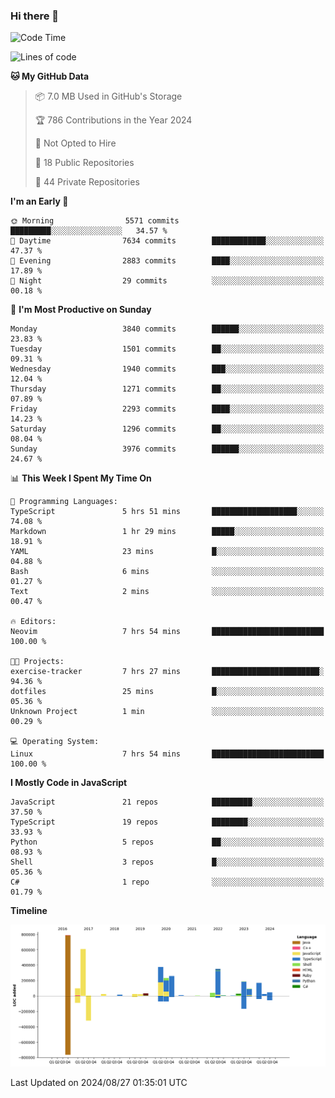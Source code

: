### Hi there 👋

<!--
**Clumsy-Coder/Clumsy-Coder** is a ✨ _special_ ✨ repository because its `README.md` (this file) appears on your GitHub profile.

Here are some ideas to get you started:

- 🔭 I’m currently working on ...
- 🌱 I’m currently learning ...
- 👯 I’m looking to collaborate on ...
- 🤔 I’m looking for help with ...
- 💬 Ask me about ...
- 📫 How to reach me: ...
- 😄 Pronouns: ...
- ⚡ Fun fact: ...
-->

<!-- anmol098/waka-readme-stats -->
<!--START_SECTION:waka-->
![Code Time](http://img.shields.io/badge/Code%20Time-869%20hrs%2011%20mins-blue)

![Lines of code](https://img.shields.io/badge/From%20Hello%20World%20I%27ve%20Written-3.4%20million%20lines%20of%20code-blue)

**🐱 My GitHub Data** 

> 📦 7.0 MB Used in GitHub's Storage 
 > 
> 🏆 786 Contributions in the Year 2024
 > 
> 🚫 Not Opted to Hire
 > 
> 📜 18 Public Repositories 
 > 
> 🔑 44 Private Repositories 
 > 
**I'm an Early 🐤** 

```text
🌞 Morning                5571 commits        █████████░░░░░░░░░░░░░░░░   34.57 % 
🌆 Daytime                7634 commits        ████████████░░░░░░░░░░░░░   47.37 % 
🌃 Evening                2883 commits        ████░░░░░░░░░░░░░░░░░░░░░   17.89 % 
🌙 Night                  29 commits          ░░░░░░░░░░░░░░░░░░░░░░░░░   00.18 % 
```
📅 **I'm Most Productive on Sunday** 

```text
Monday                   3840 commits        ██████░░░░░░░░░░░░░░░░░░░   23.83 % 
Tuesday                  1501 commits        ██░░░░░░░░░░░░░░░░░░░░░░░   09.31 % 
Wednesday                1940 commits        ███░░░░░░░░░░░░░░░░░░░░░░   12.04 % 
Thursday                 1271 commits        ██░░░░░░░░░░░░░░░░░░░░░░░   07.89 % 
Friday                   2293 commits        ████░░░░░░░░░░░░░░░░░░░░░   14.23 % 
Saturday                 1296 commits        ██░░░░░░░░░░░░░░░░░░░░░░░   08.04 % 
Sunday                   3976 commits        ██████░░░░░░░░░░░░░░░░░░░   24.67 % 
```


📊 **This Week I Spent My Time On** 

```text
💬 Programming Languages: 
TypeScript               5 hrs 51 mins       ███████████████████░░░░░░   74.08 % 
Markdown                 1 hr 29 mins        █████░░░░░░░░░░░░░░░░░░░░   18.91 % 
YAML                     23 mins             █░░░░░░░░░░░░░░░░░░░░░░░░   04.88 % 
Bash                     6 mins              ░░░░░░░░░░░░░░░░░░░░░░░░░   01.27 % 
Text                     2 mins              ░░░░░░░░░░░░░░░░░░░░░░░░░   00.47 % 

🔥 Editors: 
Neovim                   7 hrs 54 mins       █████████████████████████   100.00 % 

🐱‍💻 Projects: 
exercise-tracker         7 hrs 27 mins       ████████████████████████░   94.36 % 
dotfiles                 25 mins             █░░░░░░░░░░░░░░░░░░░░░░░░   05.36 % 
Unknown Project          1 min               ░░░░░░░░░░░░░░░░░░░░░░░░░   00.29 % 

💻 Operating System: 
Linux                    7 hrs 54 mins       █████████████████████████   100.00 % 
```

**I Mostly Code in JavaScript** 

```text
JavaScript               21 repos            █████████░░░░░░░░░░░░░░░░   37.50 % 
TypeScript               19 repos            ████████░░░░░░░░░░░░░░░░░   33.93 % 
Python                   5 repos             ██░░░░░░░░░░░░░░░░░░░░░░░   08.93 % 
Shell                    3 repos             █░░░░░░░░░░░░░░░░░░░░░░░░   05.36 % 
C#                       1 repo              ░░░░░░░░░░░░░░░░░░░░░░░░░   01.79 % 
```



**Timeline**

![Lines of Code chart](https://raw.githubusercontent.com/Clumsy-Coder/Clumsy-Coder/main/assets/bar_graph.png)


 Last Updated on 2024/08/27 01:35:01 UTC
<!--END_SECTION:waka-->
